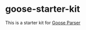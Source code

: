 # goose-starter-kit
This is a starter kit for [Goose Parser](https://github.com/redco/goose-parser)

